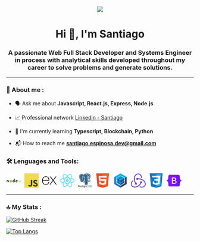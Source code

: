 <div id="header" align="center"> 
    <img src="https://media.giphy.com/media/v1.Y2lkPTc5MGI3NjExNThmZWUxOWZlOTBmNDFlY2E0ZGZlNTZmMjgxYjU4ODQxZmQ5ZTRiNCZjdD1n/jfF6mIPumEzN9QW0kL/giphy.gif" width="200"/>
    <h1 align="center">Hi 👋, I'm Santiago</h1>
    <h3 align="center">A passionate Web Full Stack Developer and Systems Engineer in process with analytical skills developed throughout my career to solve problems and generate solutions.</h3>
</div>

--- 

### 🤔 About me :

- 🗣 Ask me about **Javascript, React.js, Express, Node.js**

- 📈 Professional network [Linkedin - Santiago](https://www.linkedin.com/in/santiagoespinosa-dev/)

- 🚀 I'm currently learning **Typescript, Blockchain, Python**

- 📬 How to reach me **santiago.espinosa.dev@gmail.com**


<div align="left">
    <h3>🛠 Lenguages and Tools:</h3>
    <div>
        <img src="https://github.com/devicons/devicon/blob/master/icons/nodejs/nodejs-original-wordmark.svg" title="Nodejs" alt="Nodejs" width="40" height="40"/>&nbsp;
        <img src="https://github.com/devicons/devicon/blob/master/icons/javascript/javascript-original.svg" title="javascript" alt="javascript" width="40" height="40"/>&nbsp;
        <img src="https://github.com/devicons/devicon/blob/master/icons/express/express-original.svg" title="express" alt="express" width="40" height="40"/>&nbsp;
        <img src="https://github.com/devicons/devicon/blob/master/icons/react/react-original.svg" title="react" alt="react" width="40" height="40"/>&nbsp;
        <img src="https://github.com/devicons/devicon/blob/master/icons/postgresql/postgresql-original-wordmark.svg" title="postgresql" alt="postgresql" width="40" height="40"/>&nbsp;
        <img src="https://github.com/devicons/devicon/blob/master/icons/html5/html5-original.svg" title="html5" alt="html5" width="40" height="40"/>&nbsp;
        <img src="https://github.com/devicons/devicon/blob/master/icons/sequelize/sequelize-original.svg" title="sequelize" alt="sequelize" width="40" height="40"/>&nbsp;
        <img src="https://github.com/devicons/devicon/blob/master/icons/redux/redux-original.svg" title="redux" alt="redux" width="40" height="40"/>&nbsp;
        <img src="https://github.com/devicons/devicon/blob/master/icons/css3/css3-original.svg" title="css3" alt="css3" width="40" height="40"/>&nbsp;
        <img src="https://github.com/devicons/devicon/blob/master/icons/bootstrap/bootstrap-original.svg" title="bootstrap" alt="bootstrap" width="40" height="40"/>&nbsp;
    </div>
</div>

---

### 🔝 My Stats :

[![GitHub Streak](https://streak-stats.demolab.com?user=Santiago666espinosa&theme=highcontrast&hide_border=true)](https://git.io/streak-stats)

[![Top Langs](https://github-readme-stats.vercel.app/api/top-langs/?username=santiago666espinosa&langs_count=8)](https://github.com/anuraghazra/github-readme-stats)



<!--
**Santiago666espinosa/Santiago666espinosa** is a ✨ _special_ ✨ repository because its `README.md` (this file) appears on your GitHub profile.

Here are some ideas to get you started:

- 🔭 I’m currently working on ...
- 🌱 I’m currently learning ...
- 👯 I’m looking to collaborate on ...
- 🤔 I’m looking for help with ...
- 💬 Ask me about ...
- 📫 How to reach me: ...
- 😄 Pronouns: ...
- ⚡ Fun fact: ...
-->
